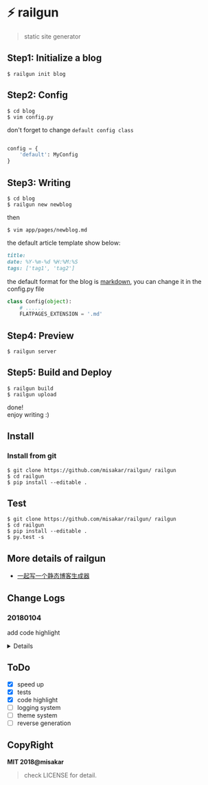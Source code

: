 # ⚡️ railgun

> static site generator

## Step1: Initialize a blog

```shell
$ railgun init blog
```

## Step2: Config

```shell
$ cd blog
$ vim config.py
```

don't forget to change ``default config class``
```python

config = {
    'default': MyConfig
}
```

## Step3: Writing

```shell
$ cd blog
$ railgun new newblog
```

then

```shell
$ vim app/pages/newblog.md
```

the default article template show below:

```markdown
title:
date: %Y-%m-%d %H:%M:%S
tags: ['tag1', 'tag2']
```

the default format for the blog is [markdown](https://guides.github.com/features/mastering-markdown/), you can change it in the config.py file

```python
class Config(object):
    # ......
    FLATPAGES_EXTENSION = '.md'
```

## Step4: Preview
```shell
$ railgun server
```

## Step5: Build and Deploy

```shell
$ railgun build
$ railgun upload
```

done! <br/>
enjoy writing :)

## Install

### Install from git

```shell
$ git clone https://github.com/misakar/railgun/ railgun
$ cd railgun
$ pip install --editable .
```

## Test

```shell
$ git clone https://github.com/misakar/railgun/ railgun
$ cd railgun
$ pip install --editable .
$ py.test -s
```

## More details of railgun

+ [一起写一个静态博客生成器](http://www.misakar.me/static-generator/)

## Change Logs

### 20180104

add code highlight

<details>

### 20171231

back

### 20170910

add blog :)

### 20170907

add tests!

### 20170901

speed up! generate 200 files in just 5s :)

### 20170831

fix bug :(

### 20170830

continuse

</details>

## ToDo

+ [x] speed up
+ [x] tests
+ [x] code highlight
+ [ ] logging system
+ [ ] theme system
+ [ ] reverse generation

## CopyRight

**MIT 2018@misakar** <br/>

> check LICENSE for detail.
